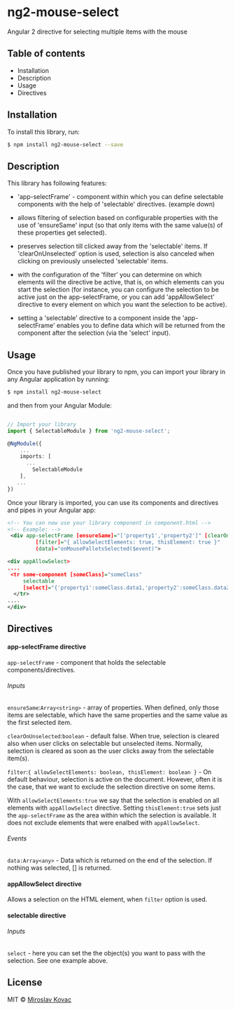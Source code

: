 # ng2-mouse-select
Angular 2 directive for selecting multiple items with the mouse

## Table of contents
<ul>
    <li>Installation</li>
    <li>Description</li>
    <li>Usage</li>
    <li>Directives</li>
</ul>



## Installation

To install this library, run:

```bash
$ npm install ng2-mouse-select --save
```

## Description

This library has following features:

- 'app-selectFrame' - component within which you can define selectable components
  with the help of 'selectable' directives. (example down)

- allows filtering of selection based on configurable properties with the use of 'ensureSame' input (so that only items with the same value(s) of these properties get selected).

- preserves selection till clicked away from the 'selectable' items. If 'clearOnUnselected' option is used, selection is also canceled when clicking on previously unselected 'selectable' items.

- with the configuration of the 'filter' you can determine on which elements will the directive be active, that is, on which elements can you start the selection
  (for instance, you can configure the selection to be active just on the app-selectFrame, or you can add
  'appAllowSelect' directive to every element on which you want the selection to be active).

- setting a 'selectable' directive to a component inside the 'app-selectFrame' enables you to define
  data which will be returned from the component after the selection (via the 'select' input).

## Usage

Once you have published your library to npm, you can import your library in any Angular application by running:

```bash
$ npm install ng2-mouse-select
```

and then from your Angular Module:

```typescript

// Import your library
import { SelectableModule } from 'ng2-mouse-select';

@NgModule({
    ...
    imports: [
      ...
        SelectableModule
    ],
   ...
})
```

Once your library is imported, you can use its components and directives and pipes in your Angular app:

```xml
<!-- You can now use your library component in component.html -->
<!-- Example: -->
 <div app-selectFrame [ensureSame]="['property1','property2']" [clearOnUnselected]="false"
         [filter]="{ allowSelectElements: true, thisElement: true }" 
         (data)="onMousePalletsSelected($event)">

<div appAllowSelect>
....
 <tr some-component [someClass]="someClass" 
     selectable
     [select]="{'property1':someClass.data1,'property2':someClass.data2}">
  </tr>
....
</div>

```

## Directives

#### app-selectFrame directive

`app-selectFrame` - component that holds the selectable components/directives.

###### Inputs

`ensureSame`:`Array<string>` - array of properties. When defined, only those items are selectable, which have the same properties and the same value as the first selected item. 

`clearOnUnselected`:`boolean` - default false. When true, selection is cleared also when user clicks on selectable but unselected items. Normally, selection is cleared as soon as the user clicks away from the selectable item(s). 

`filter`:`{ allowSelectElements: boolean, thisElement: boolean }` - On default behaviour, selection is active on the document. However, often it is the case, that we want to exclude the selection directive on some items. 

With `allowSelectElements:true` we say that the selection is enabled on all elements with `appAllowSelect` directive. 
Setting `thisElement:true` sets just the `app-selectFrame` as the area within which the selection is available. It does not exclude elements that were enalbed with `appAllowSelect`.

###### Events 

`data:Array<any>` - Data which is returned on the end of the selection. If nothing was selected, [] is returned. 


#### appAllowSelect directive

Allows a selection on the HTML element, when `filter` option is used.


#### selectable directive

###### Inputs

`select` - here you can set the the object(s) you want to pass with the selection. See one example above.

## License

MIT © [Miroslav Kovac](mailto:miro1.kovac@gmail.com)
